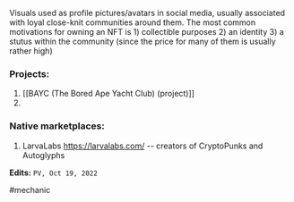 Visuals used as profile pictures/avatars in social media, usually associated with loyal close-knit communities around them. The most common motivations for owning an NFT is 1) collectible purposes 2) an identity 3) a stutus within the community (since the price for many of them is usually rather high)



### Projects:
1.  [[BAYC (The Bored Ape Yacht Club) (project)]]
2. 


### Native marketplaces:
1. LarvaLabs https://larvalabs.com/ -- creators of CryptoPunks and Autoglyphs


**Edits:** `PV, Oct 19, 2022`

#mechanic 
